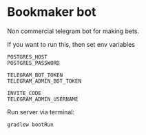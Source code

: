 # Bookmaker bot

Non commercial telegram bot for making bets.

If you want to run this, then set env variables
```
POSTGRES_HOST
POSTGRES_PASSWORD

TELEGRAM_BOT_TOKEN
TELEGRAM_ADMIN_BOT_TOKEN

INVITE_CODE
TELEGRAM_ADMIN_USERNAME
```

Run server via terminal:
```shell script
gradlew bootRun
```